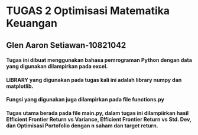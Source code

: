 # TUGAS 2 Optimisasi Matematika Keuangan
## Glen Aaron Setiawan-10821042

#### Tugas ini dibuat menggunakan bahasa pemrograman Python dengan data yang digunakan dilampirkan pada excel.
#### LIBRARY yang digunakan pada tugas kali ini adalah library numpy dan matplotlib.
#### Fungsi yang digunakan juga dilampirkan pada file functions.py
#### Tugas utama berada pada file main.py, dalam tugas ini dilampiirkan hasil Efficient Frontier Return vs Variance, Efficient Frontier Return vs Std. Dev, dan Optimisasi Portofolio dengan n saham dan target return.
